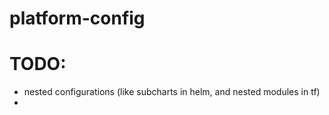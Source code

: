 # platform-config



# TODO:
- nested configurations (like subcharts in helm, and nested modules in tf)
- 